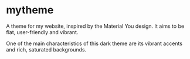 # mytheme

A theme for my website, inspired by the Material You design. It aims to be flat, user-friendly and vibrant.

One of the main characteristics of this dark theme are its vibrant accents and rich, saturated backgrounds.
